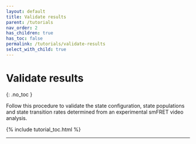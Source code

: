 ```yaml
---
layout: default
title: Validate results
parent: /tutorials
nav_order: 2
has_children: true
has_toc: false
permalink: /tutorials/validate-results
select_with_child: true
---
```



# Validate results
{: .no_toc }

Follow this procedure to validate the state configuration, state populations and state transition rates determined from an experimental smFRET video analysis.

{% include tutorial_toc.html %}

---